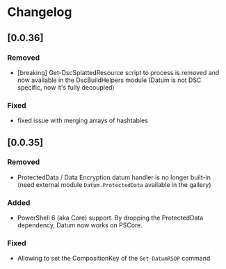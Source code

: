 # Changelog

## [0.0.36]
### Removed
- [breaking] Get-DscSplattedResource script to process is removed and now available in the DscBuildHelpers module (Datum is not DSC specific, now it's fully decoupled)
### Fixed
- fixed issue with merging arrays of hashtables

## [0.0.35]
### Removed
- ProtectedData / Data Encryption datum handler is no longer built-in (need external module `Datum.ProtectedData` available in the gallery)

### Added
- PowerShell 6 (aka Core) support. By dropping the ProtectedData dependency, Datum now works on PSCore.

### Fixed
- Allowing to set the CompositionKey of the `Get-DatumRSOP` command